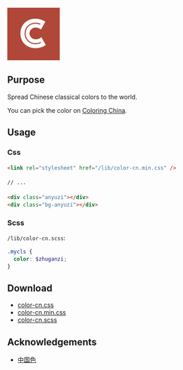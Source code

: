 <a href="https://se.joway.io/" target="_blank"><img width="120px" src="coloring.png" alt="logo"></a>

## Purpose

Spread Chinese classical colors to the world.

You can pick the color on [Coloring China](https://se.joway.io/).

## Usage

### Css

```html
<link rel="stylesheet" href="/lib/color-cn.min.css" />

// ...

<div class="anyuzi"></div>
<div class="bg-anyuzi"></div>
```

### Scss

`/lib/color-cn.scss`:

```scss
.mycls {
  color: $zhuganzi;
}
```

## Download

- [color-cn.css](https://se.joway.io/lib/color-cn.css)
- [color-cn.min.css](https://se.joway.io/lib/color-cn.min.css)
- [color-cn.scss](https://se.joway.io/lib/color-cn.scss)

## Acknowledgements

- [中国色](http://zhongguose.com/)
